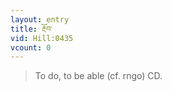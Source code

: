 ```yaml
---
layout: entry
title: རྔོབ་
vid: Hill:0435
vcount: 0
---
```


> To do, to be able (cf\.
 rngo) CD\.

